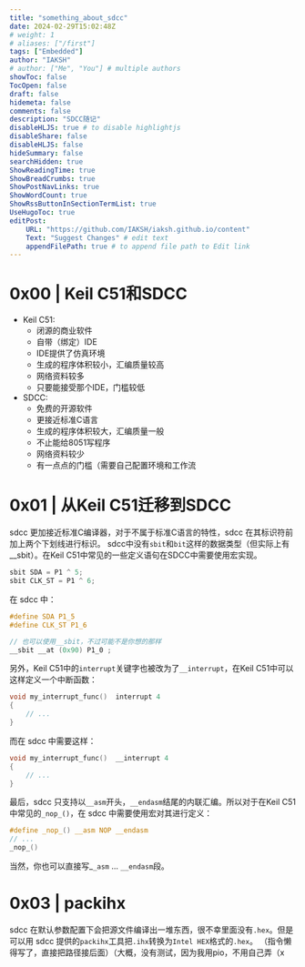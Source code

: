 ```yaml
---
title: "something_about_sdcc"
date: 2024-02-29T15:02:48Z
# weight: 1
# aliases: ["/first"]
tags: ["Embedded"]
author: "IAKSH"
# author: ["Me", "You"] # multiple authors
showToc: false
TocOpen: false
draft: false
hidemeta: false
comments: false
description: "SDCC随记"
disableHLJS: true # to disable highlightjs
disableShare: false
disableHLJS: false
hideSummary: false
searchHidden: true
ShowReadingTime: true
ShowBreadCrumbs: true
ShowPostNavLinks: true
ShowWordCount: true
ShowRssButtonInSectionTermList: true
UseHugoToc: true
editPost:
    URL: "https://github.com/IAKSH/iaksh.github.io/content"
    Text: "Suggest Changes" # edit text
    appendFilePath: true # to append file path to Edit link
---
```


# 0x00 | Keil C51和SDCC
+ Keil C51:
	+ 闭源的商业软件
	+ 自带（绑定）IDE
	+ IDE提供了仿真环境
	+ 生成的程序体积较小，汇编质量较高
	+ 网络资料较多
	+ 只要能接受那个IDE，门槛较低
+ SDCC:
	+ 免费的开源软件
	+ 更接近标准C语言
	+ 生成的程序体积较大，汇编质量一般
	+ 不止能给8051写程序
	+ 网络资料较少
	+ 有一点点的门槛（需要自己配置环境和工作流

# 0x01 |  从Keil C51迁移到SDCC
sdcc 更加接近标准C编译器，对于不属于标准C语言的特性，sdcc 在其标识符前加上两个下划线进行标识。
sdcc中没有`sbit`和`bit`这样的数据类型（但实际上有__sbit）。在Keil C51中常见的一些定义语句在SDCC中需要使用宏实现。
```C
sbit SDA = P1 ^ 5;
sbit CLK_ST = P1 ^ 6;
```
在 sdcc 中：
```C
#define SDA P1_5
#define CLK_ST P1_6

// 也可以使用__sbit，不过可能不是你想的那样
__sbit __at (0x90) P1_0 ;
```
另外，Keil C51中的`interrupt`关键字也被改为了`__interrupt`，在Keil C51中可以这样定义一个中断函数：
```C
void my_interrupt_func()  interrupt 4
{
	// ...
}
```
而在 sdcc 中需要这样：
```C
void my_interrupt_func()  __interrupt 4
{
	// ...
}
```
最后，sdcc 只支持以`__asm`开头，`__endasm`结尾的内联汇编。所以对于在Keil C51中常见的`_nop_()`，在 sdcc 中需要使用宏对其进行定义：
```C
#define _nop_() __asm NOP __endasm
// ...
_nop_()
```
当然，你也可以直接写_`_asm` ... `__endasm`段。

# 0x03 | packihx
sdcc 在默认参数配置下会把源文件编译出一堆东西，很不幸里面没有`.hex`。但是可以用 sdcc 提供的`packihx`工具把`.ihx`转换为`Intel HEX`格式的`.hex`。
（指令懒得写了，直接把路径接后面）（大概，没有测试，因为我用pio，不用自己弄（x